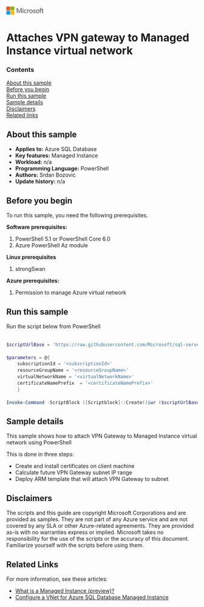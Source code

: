 ![](./media/solutions-microsoft-logo-small.png)
# Attaches VPN gateway to Managed Instance virtual network

### Contents

[About this sample](#about-this-sample)<br/>
[Before you begin](#before-you-begin)<br/>
[Run this sample](#run-this-sample)<br/>
[Sample details](#sample-details)<br/>
[Disclaimers](#disclaimers)<br/>
[Related links](#related-links)<br/>


<a name=about-this-sample></a>

## About this sample

- **Applies to:** Azure SQL Database
- **Key features:**  Managed Instance
- **Workload:** n/a
- **Programming Language:** PowerShell
- **Authors:** Srdan Bozovic
- **Update history:** n/a

<a name=before-you-begin></a>

## Before you begin

To run this sample, you need the following prerequisites.

**Software prerequisites:**

1. PowerShell 5.1 or PowerShell Core 6.0
2. Azure PowerShell Az module

**Linux prerequisites**
1. strongSwan 

**Azure prerequisites:**

1. Permission to manage Azure virtual network

<a name=run-this-sample></a>

## Run this sample

Run the script below from PowerShell

```powershell

$scriptUrlBase = 'https://raw.githubusercontent.com/Microsoft/sql-server-samples/master/samples/manage/azure-sql-db-managed-instance/attach-vpn-gateway'

$parameters = @{
    subscriptionId = '<subscriptionId>'
    resourceGroupName = '<resourceGroupName>'
    virtualNetworkName = '<virtualNetworkName>'
    certificateNamePrefix  = '<certificateNamePrefix>'
    }

Invoke-Command -ScriptBlock ([Scriptblock]::Create((iwr ($scriptUrlBase+'/attachVPNGateway.ps1?t='+ [DateTime]::Now.Ticks)).Content)) -ArgumentList $parameters, $scriptUrlBase 

```

<a name=sample-details></a>

## Sample details

This sample shows how to attach VPN Gateway to Managed Instance virtual network using PowerShell

This is done in three steps:
- Create and install certificates on client machine
- Calculate future VPN Gateway subnet IP range
- Deploy ARM template that will attach VPN Gateway to subnet

<a name=disclaimers></a>

## Disclaimers
The scripts and this guide are copyright Microsoft Corporations and are provided as samples. They are not part of any Azure service and are not covered by any SLA or other Azure-related agreements. They are provided as-is with no warranties express or implied. Microsoft takes no responsibility for the use of the scripts or the accuracy of this document. Familiarize yourself with the scripts before using them.

<a name=related-links></a>

## Related Links
<!-- Links to more articles. Remember to delete "en-us" from the link path. -->

For more information, see these articles:

- [What is a Managed Instance (preview)?](https://docs.microsoft.com/azure/sql-database/sql-database-managed-instance)
- [Configure a VNet for Azure SQL Database Managed Instance](https://docs.microsoft.com/azure/sql-database/sql-database-managed-instance-vnet-configuration)